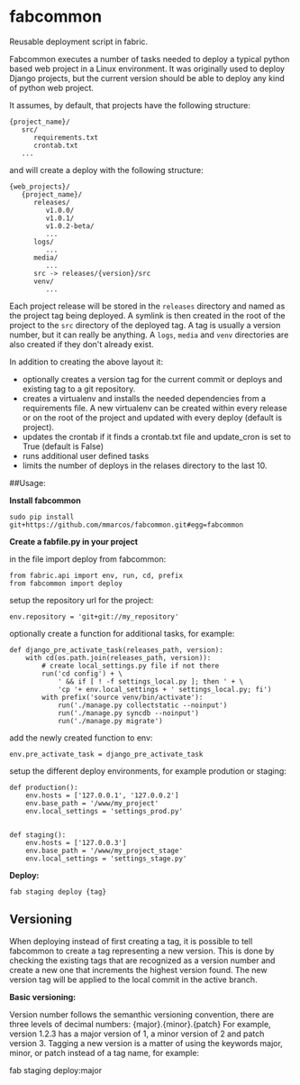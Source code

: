 # fabcommon
Reusable deployment script in fabric.

Fabcommon executes a number of tasks needed to deploy a typical python based 
web project in a Linux environment. It was originally used to deploy Django 
projects, but the current version should be able to deploy any kind of python 
web project.

It assumes, by default, that projects have the following structure:

	{project_name}/
	   src/
	      requirements.txt
		  crontab.txt
	   ...

and will create a deploy with the following structure:

	{web_projects}/
	   {project_name}/
	      releases/
		     v1.0.0/
			 v1.0.1/
			 v1.0.2-beta/
			 ...
		  logs/
		     ...
		  media/
		     ...
		  src -> releases/{version}/src
		  venv/
		     ...

Each project release will be stored in the `releases` directory and named as the project tag being deployed.
A symlink is then created in the root of the project to the `src` directory of the deployed tag.
A tag is usually a version number, but it can really be anything.
A `logs`, `media` and `venv` directories are also created if they don't already exist.

In addition to creating the above layout it:

- optionally creates a version tag for the current commit or deploys 
  and existing tag to a git repository.
- creates a virtualenv and installs the needed dependencies from a requirements
  file. A new virtualenv can be created within every release or on the root of
  the project and updated with every deploy (default is project). 
- updates the crontab if it finds a crontab.txt file and update_cron is set to 
  True (default is False)
- runs additional user defined tasks
- limits the number of deploys in the relases directory to the last 10.


##Usage:

**Install fabcommon**

	sudo pip install git+https://github.com/mmarcos/fabcommon.git#egg=fabcommon

**Create a fabfile.py in your project**

in the file import deploy from fabcommon:

	from fabric.api import env, run, cd, prefix
	from fabcommon import deploy


setup the repository url for the project:

	env.repository = 'git+git://my_repository'

optionally create a function for additional tasks, for example:

	def django_pre_activate_task(releases_path, version):
	    with cd(os.path.join(releases_path, version)):
	        # create local_settings.py file if not there
	        run('cd config') + \
	            ' && if [ ! -f settings_local.py ]; then ' + \
	            'cp '+ env.local_settings + ' settings_local.py; fi')
	        with prefix('source venv/bin/activate'):
	            run('./manage.py collectstatic --noinput')
	            run('./manage.py syncdb --noinput')
	            run('./manage.py migrate')

add the newly created function to env:

	env.pre_activate_task = django_pre_activate_task

setup the different deploy environments, for example prodution or staging: 

	def production():
	    env.hosts = ['127.0.0.1', '127.0.0.2']
	    env.base_path = '/www/my_project'
	    env.local_settings = 'settings_prod.py'


	def staging():
	    env.hosts = ['127.0.0.3']
	    env.base_path = '/www/my_project_stage'
	    env.local_settings = 'settings_stage.py'

**Deploy:**
	
	fab staging deploy {tag}
	

## Versioning

When deploying instead of first creating a tag, it is possible to tell fabcommon
to create a tag representing a new version. This is done by checking
the existing tags that are recognized as a version number and create a new one that
increments the highest version found.
The new version tag will be applied to the local commit in the active branch.

**Basic versioning:**

Version number follows the semanthic versioning convention, there are three
levels of decimal numbers: {major}.{minor}.{patch}
For example, version 1.2.3 has a major version of 1, a minor version of 2 and 
patch version 3.
Tagging a new version is a matter of using the keywords major, minor, or patch 
instead of a tag name, for example:

fab staging deploy:major 



 

   
